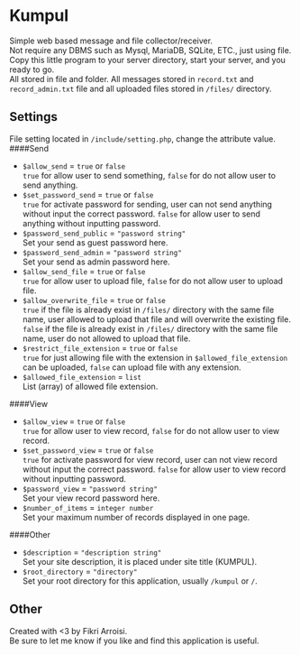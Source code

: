 Kumpul
===
Simple web based message and file collector/receiver.<br>
Not require any DBMS such as Mysql, MariaDB, SQLite, ETC., just using file.<br>
Copy this little program to your server directory, start your server, and you ready to go.<br>
All stored in file and folder. All messages stored in `record.txt` and `record_admin.txt` file and all uploaded files stored in `/files/` directory.

Settings
---
File setting located in `/include/setting.php`, change the attribute value.
####Send
- `$allow_send` = `true` or `false`<br>
`true` for allow user to send something, `false` for do not allow user to send anything.
- `$set_password_send` = `true` or `false`<br>
`true` for activate password for sending, user can not send anything without input the correct password. `false` for allow user to send anything without inputting password.
- `$password_send_public` = `"password string"`<br>
Set your send as guest password here.
- `$password_send_admin` = `"password string"`<br>
Set your send as admin password here.
- `$allow_send_file` = `true` or `false`<br>
`true` for allow user to upload file, `false` for do not allow user to upload file.
- `$allow_overwrite_file` = `true` or `false`<br>
`true` if the file is already exist in `/files/` directory with the same file name, user allowed to upload that file and will overwrite the existing file. `false` if the file is already exist in `/files/` directory with the same file name, user do not allowed to upload that file.
- `$restrict_file_extension` = `true` or `false`<br>
`true` for just allowing file with the extension in `$allowed_file_extension` can be uploaded, `false` can upload file with any extension.
- `$allowed_file_extension` = `list`<br>
List (array) of allowed file extension.

####View
- `$allow_view` = `true` or `false`<br>
`true` for allow user to view record, `false` for do not allow user to view record.
- `$set_password_view` = `true` or `false`<br>
`true` for activate password for view record, user can not view record without input the correct password. `false` for allow user to view record without inputting password.
- `$password_view` = `"password string"`<br>
Set your view record password here.
- `$number_of_items` = `integer number`<br>
Set your maximum number of records displayed in one page.

####Other
- `$description` = `"description string"`<br>
Set your site description, it is placed under site title (KUMPUL).
- `$root_directory` = `"directory"`<br>
Set your root directory for this application, usually `/kumpul` or `/`.


Other
---
Created with <3 by Fikri Arroisi.<br>
Be sure to let me know if you like and find this application is useful.